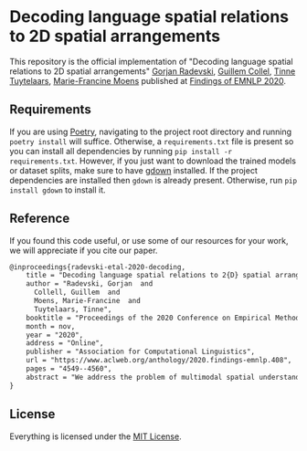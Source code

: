 # Decoding language spatial relations to 2D spatial arrangements

This repository is the official implementation of "Decoding language spatial relations to 2D spatial arrangements" [Gorjan Radevski](http://gorjanradevski.github.io/), [Guillem Collel](https://sites.google.com/site/guillemct1/), [Tinne Tuytelaars](https://homes.esat.kuleuven.be/~tuytelaa/), [Marie-Francine Moens](https://people.cs.kuleuven.be/~sien.moens/) published at [Findings of EMNLP 2020](https://www.aclweb.org/anthology/volumes/2020.findings-emnlp/).

## Requirements

If you are using [Poetry](https://python-poetry.org/), navigating to the project root directory and running `poetry install` will suffice. Otherwise, a `requirements.txt` file is present so you can install all dependencies by running `pip install -r requirements.txt`. However, if you just want to download the trained models or dataset splits, make sure to have [gdown](https://github.com/wkentaro/gdown) installed. If the project dependencies are installed then `gdown` is already present. Otherwise, run `pip install gdown` to install it.

## Reference

If you found this code useful, or use some of our resources for your work, we will appreciate if you cite our paper.

```tex
@inproceedings{radevski-etal-2020-decoding,
    title = "Decoding language spatial relations to 2{D} spatial arrangements",
    author = "Radevski, Gorjan  and
      Collell, Guillem  and
      Moens, Marie-Francine  and
      Tuytelaars, Tinne",
    booktitle = "Proceedings of the 2020 Conference on Empirical Methods in Natural Language Processing: Findings",
    month = nov,
    year = "2020",
    address = "Online",
    publisher = "Association for Computational Linguistics",
    url = "https://www.aclweb.org/anthology/2020.findings-emnlp.408",
    pages = "4549--4560",
    abstract = "We address the problem of multimodal spatial understanding by decoding a set of language-expressed spatial relations to a set of 2D spatial arrangements in a multi-object and multi-relationship setting. We frame the task as arranging a scene of clip-arts given a textual description. We propose a simple and effective model architecture Spatial-Reasoning Bert (SR-Bert), trained to decode text to 2D spatial arrangements in a non-autoregressive manner. SR-Bert can decode both explicit and implicit language to 2D spatial arrangements, generalizes to out-of-sample data to a reasonable extent and can generate complete abstract scenes if paired with a clip-arts predictor. Finally, we qualitatively evaluate our method with a user study, validating that our generated spatial arrangements align with human expectation.",
}
```

## License

Everything is licensed under the [MIT License](https://opensource.org/licenses/MIT).
